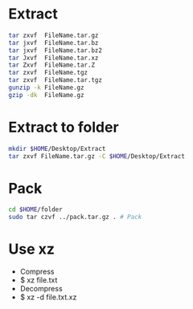 Extract
=====
```sh
tar zxvf  FileName.tar.gz
tar jxvf  FileName.tar.bz
tar jxvf  FileName.tar.bz2
tar Jxvf  FileName.tar.xz
tar Zxvf  FileName.tar.Z
tar zxvf  FileName.tgz
tar zxvf  FileName.tar.tgz
gunzip -k FileName.gz
gzip -dk  FileName.gz
```

Extract to folder
=====
```sh
mkdir $HOME/Desktop/Extract
tar zxvf FileName.tar.gz -C $HOME/Desktop/Extract
```

Pack
=====
```sh
cd $HOME/folder
sudo tar czvf ../pack.tar.gz . # Pack
```

Use xz
=====
* Compress
* $ xz file.txt
* Decompress
* $ xz -d file.txt.xz
